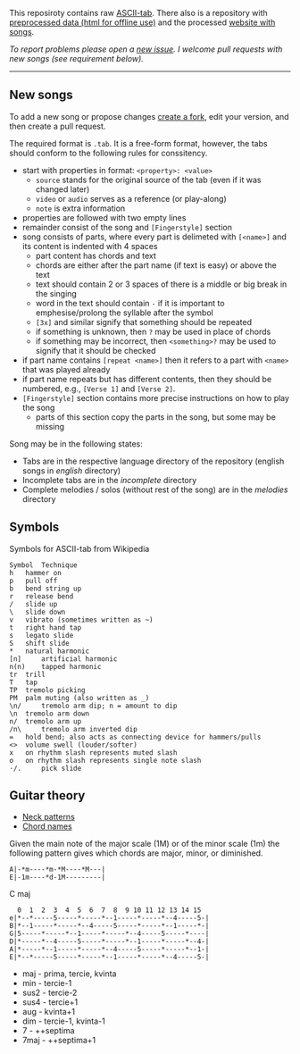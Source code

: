 This reposiroty contains raw [ASCII-tab](https://en.wikipedia.org/wiki/ASCII_tab).
There also is a repository with [preprocessed data (html for offline use)](https://github.com/vaclavblazej/tabs-web) and the processed [website with songs](https://vaclavblazej.github.io/tabs-web/).

*To report problems please open a [new issue](https://github.com/vaclavblazej/tabs/issues/new). I welcome pull requests with new songs (see requirement below).*

---

## New songs

To add a new song or propose changes [create a fork](https://github.com/vaclavblazej/tabs/fork), edit your version, and then create a pull request.

The required format is `.tab`.
It is a free-form format, however, the tabs should conform to the following rules for conssitency.

* start with properties in format: `<property>: <value>`
    * `source` stands for the original source of the tab (even if it was changed later)
    * `video` or `audio` serves as a reference (or play-along)
    * `note` is extra information
* properties are followed with two empty lines
* remainder consist of the song and `[Fingerstyle]` section
* song consists of parts, where every part is delimeted with `[<name>]` and its content is indented with 4 spaces
    * part content has chords and text
    * chords are either after the part name (if text is easy) or above the text
    * text should contain 2 or 3 spaces of there is a middle or big break in the singing
    * word in the text should contain `-` if it is important to emphesise/prolong the syllable after the symbol
    * `[3x]` and similar signify that something should be repeated
    * if something is unknown, then `?` may be used in place of chords
    * if something may be incorrect, then `<something>?` may be used to signify that it should be checked
* if part name contains `[repeat <name>]` then it refers to a part with `<name>` that was played already
* if part name repeats but has different contents, then they should be numbered, e.g., `[Verse 1]` and `[Verse 2]`.
* `[Fingerstyle]` section contains more precise instructions on how to play the song
    * parts of this section copy the parts in the song, but some may be missing

Song may be in the following states:

* Tabs are in the respective language directory of the repository (english songs in *english* directory)
* Incomplete tabs are in the *incomplete* directory
* Complete melodies / solos (without rest of the song) are in the *melodies* directory

## Symbols

Symbols for ASCII-tab from Wikipedia

```
Symbol 	Technique
h 	hammer on
p 	pull off
b 	bend string up
r 	release bend
/ 	slide up
\ 	slide down
v 	vibrato (sometimes written as ~)
t 	right hand tap
s 	legato slide
S 	shift slide
* 	natural harmonic
[n] 	artificial harmonic
n(n) 	tapped harmonic
tr 	trill
T 	tap
TP 	tremolo picking
PM 	palm muting (also written as _)
\n/ 	tremolo arm dip; n = amount to dip
\n 	tremolo arm down
n/ 	tremolo arm up
/n\ 	tremolo arm inverted dip
= 	hold bend; also acts as connecting device for hammers/pulls
<> 	volume swell (louder/softer)
x 	on rhythm slash represents muted slash
o 	on rhythm slash represents single note slash
·/. 	pick slide
```

## Guitar theory

* [Neck patterns](https://www.youtube.com/watch?v=uZg1p2GkUg0)
* [Chord names](https://www.pianochord.org/)

Given the main note of the major scale (1M) or of the minor scale (1m) the following pattern gives which chords are major, minor, or diminished.

```
A|-*m----*m-*M----*M---|
E|-1m----*d-1M---------|
```

C maj
```
  0  1  2  3  4  5  6  7  8  9 10 11 12 13 14 15
e|*--*-----5-----*-----*--1-----*-----*--4-----5-|
B|*--1-----*-----*--4-----5-----*-----*--1-----*-|
G|5-----*-----*--1-----*-----*--4-----5-----*----|
D|*-----*--4-----5-----*-----*--1-----*-----*--4-|
A|*-----*--1-----*-----*--4-----5-----*-----*--1-|
E|*--*-----5-----*-----*--1-----*-----*--4-----5-|
```

* maj - prima, tercie, kvinta
* min - tercie-1
* sus2 - tercie-2
* sus4 - tercie+1
* aug - kvinta+1
* dim - tercie-1, kvinta-1
* 7 - ++septima
* 7maj - ++septima+1

